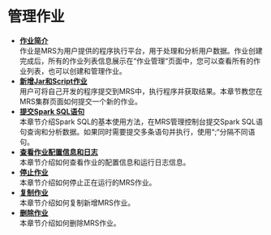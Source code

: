 # 管理作业<a name="ZH-CN_TOPIC_0012808238"></a>

-   **[作业简介](作业简介.md)**  
作业是MRS为用户提供的程序执行平台，用于处理和分析用户数据。作业创建完成后，所有的作业列表信息展示在“作业管理“页面中，您可以查看所有的作业列表，也可以创建和管理作业。
-   **[新增Jar和Script作业](新增Jar和Script作业.md)**  
用户可将自己开发的程序提交到MRS中，执行程序并获取结果。本章节教您在MRS集群页面如何提交一个新的作业。
-   **[提交Spark SQL语句](提交Spark-SQL语句.md)**  
本章节介绍Spark SQL的基本使用方法，在MRS管理控制台提交Spark SQL语句查询和分析数据。如果同时需要提交多条语句并执行，使用“;“分隔不同语句。
-   **[查看作业配置信息和日志](查看作业配置信息和日志.md)**  
本章节介绍如何查看作业的配置信息和运行日志信息。
-   **[停止作业](停止作业.md)**  
本章节介绍如何停止正在运行的MRS作业。
-   **[复制作业](复制作业.md)**  
本章节介绍如何复制新增MRS作业。
-   **[删除作业](删除作业.md)**  
本章节介绍如何删除MRS作业。

